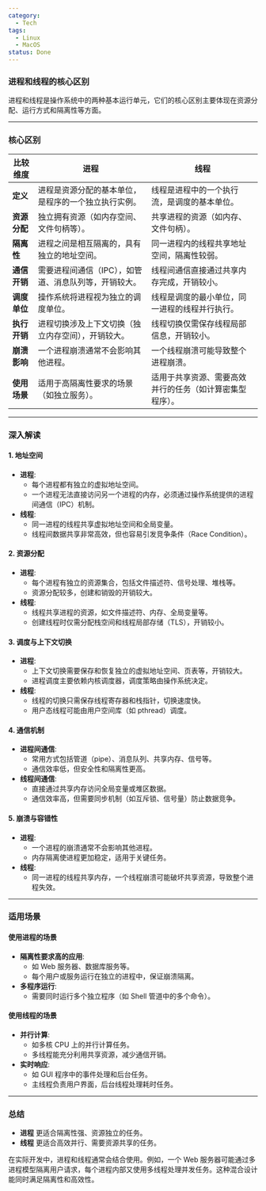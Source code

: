 ```yaml
---
category:
  - Tech
tags:
  - Linux
  - MacOS
status: Done
---
```

### 进程和线程的核心区别

进程和线程是操作系统中的两种基本运行单元，它们的核心区别主要体现在资源分配、运行方式和隔离性等方面。

---

### 核心区别

| **比较维度**       | **进程**                                             | **线程**                                          |
|--------------------|------------------------------------------------------|--------------------------------------------------|
| **定义**           | 进程是资源分配的基本单位，是程序的一个独立执行实例。 | 线程是进程中的一个执行流，是调度的基本单位。     |
| **资源分配**       | 独立拥有资源（如内存空间、文件句柄等）。              | 共享进程的资源（如内存、文件句柄）。             |
| **隔离性**         | 进程之间是相互隔离的，具有独立的地址空间。           | 同一进程内的线程共享地址空间，隔离性较弱。       |
| **通信开销**       | 需要进程间通信（IPC），如管道、消息队列等，开销较大。  | 线程间通信直接通过共享内存完成，开销较小。       |
| **调度单位**       | 操作系统将进程视为独立的调度单位。                   | 线程是调度的最小单位，同一进程的线程并行执行。   |
| **执行开销**       | 进程切换涉及上下文切换（独立内存空间），开销较大。    | 线程切换仅需保存线程局部信息，开销较小。         |
| **崩溃影响**       | 一个进程崩溃通常不会影响其他进程。                   | 一个线程崩溃可能导致整个进程崩溃。               |
| **使用场景**       | 适用于高隔离性要求的场景（如独立服务）。              | 适用于共享资源、需要高效并行的任务（如计算密集型程序）。 |

---

### 深入解读

#### **1. 地址空间**
- **进程**:
  - 每个进程都有独立的虚拟地址空间。
  - 一个进程无法直接访问另一个进程的内存，必须通过操作系统提供的进程间通信（IPC）机制。
- **线程**:
  - 同一进程的线程共享虚拟地址空间和全局变量。
  - 线程间数据共享非常高效，但也容易引发竞争条件（Race Condition）。

#### **2. 资源分配**
- **进程**:
  - 每个进程有独立的资源集合，包括文件描述符、信号处理、堆栈等。
  - 资源分配较多，创建和销毁的开销较大。
- **线程**:
  - 线程共享进程的资源，如文件描述符、内存、全局变量等。
  - 创建线程时仅需分配栈空间和线程局部存储（TLS），开销较小。

#### **3. 调度与上下文切换**
- **进程**:
  - 上下文切换需要保存和恢复独立的虚拟地址空间、页表等，开销较大。
  - 进程调度主要依赖内核调度器，调度策略由操作系统决定。
- **线程**:
  - 线程的切换只需保存线程寄存器和栈指针，切换速度快。
  - 用户态线程可能由用户空间库（如 pthread）调度。

#### **4. 通信机制**
- **进程间通信**:
  - 常用方式包括管道（pipe）、消息队列、共享内存、信号等。
  - 通信效率低，但安全性和隔离性更高。
- **线程间通信**:
  - 直接通过共享内存访问全局变量或堆区数据。
  - 通信效率高，但需要同步机制（如互斥锁、信号量）防止数据竞争。

#### **5. 崩溃与容错性**
- **进程**:
  - 一个进程的崩溃通常不会影响其他进程。
  - 内存隔离使进程更加稳定，适用于关键任务。
- **线程**:
  - 同一进程的线程共享内存，一个线程崩溃可能破坏共享资源，导致整个进程失效。

---

### 适用场景

#### **使用进程的场景**
- **隔离性要求高的应用**:
  - 如 Web 服务器、数据库服务等。
  - 每个用户或服务运行在独立的进程中，保证崩溃隔离。
- **多程序运行**:
  - 需要同时运行多个独立程序（如 Shell 管道中的多个命令）。

#### **使用线程的场景**
- **并行计算**:
  - 如多核 CPU 上的并行计算任务。
  - 多线程能充分利用共享资源，减少通信开销。
- **实时响应**:
  - 如 GUI 程序中的事件处理和后台任务。
  - 主线程负责用户界面，后台线程处理耗时任务。

---

### 总结
- **进程** 更适合隔离性强、资源独立的任务。
- **线程** 更适合高效并行、需要资源共享的任务。

在实际开发中，进程和线程通常会结合使用。例如，一个 Web 服务器可能通过多进程模型隔离用户请求，每个进程内部又使用多线程处理并发任务。这种混合设计能同时满足隔离性和高效性。


